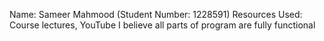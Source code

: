 Name: Sameer Mahmood (Student Number: 1228591)
Resources Used: Course lectures, YouTube
I believe all parts of program are fully functional